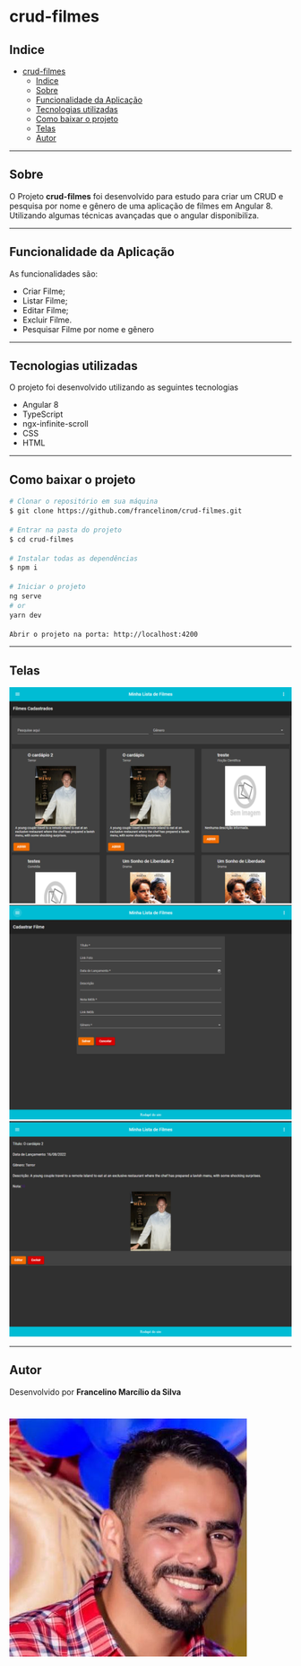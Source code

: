 # crud-filmes


## Indice

- [crud-filmes](#crud-filmes)
  - [Indice](#indice)
  - [Sobre](#sobre)
  - [Funcionalidade da Aplicação](#funcionalidade-da-aplicação)
  - [Tecnologias utilizadas](#tecnologias-utilizadas)
  - [Como baixar o projeto](#como-baixar-o-projeto)
  - [Telas](#telas)
  - [Autor](#autor)
  
---

## Sobre

O Projeto **crud-filmes** foi desenvolvido para estudo para criar um CRUD e pesquisa por nome e gênero de uma aplicação de filmes em Angular 8. Utilizando algumas técnicas avançadas que o angular disponibiliza.

---

## Funcionalidade da Aplicação

As funcionalidades são:
- Criar Filme;
- Listar Filme;
- Editar Filme;
- Excluir Filme.
- Pesquisar Filme por nome e gênero

---
## Tecnologias utilizadas 

O projeto foi desenvolvido utilizando as seguintes tecnologias
- Angular 8
- TypeScript
- ngx-infinite-scroll
- CSS
- HTML

---

## Como baixar o projeto

```bash
# Clonar o repositório em sua máquina 
$ git clone https://github.com/francelinom/crud-filmes.git

# Entrar na pasta do projeto 
$ cd crud-filmes

# Instalar todas as dependências 
$ npm i

# Iniciar o projeto 
ng serve
# or
yarn dev

Abrir o projeto na porta: http://localhost:4200
```

---
## Telas
<img src="src/assets/images/imagem01.png">

<img src="src/assets/images/imagem02.png">

<img src="src/assets/images/imagem03.png">

---
## Autor

Desenvolvido por **Francelino Marcílio da Silva** 
<h1>
  <img src="src/assets/images/eumesmo.jpg">
</h1>
